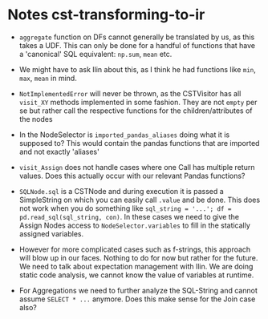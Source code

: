 # Notes cst-transforming-to-ir

- `aggregate` function on DFs cannot generally be translated by us, as this takes a UDF. This can only be done for a handful of functions that have a 'canonical' SQL equivalent: `np.sum`, `mean` etc.
- We might have to ask Ilin about this, as I think he had functions like `min`, `max`, `mean` in mind.

- `NotImplementedError` will never be thrown, as the CSTVisitor has all `visit_XY` methods implemented in some fashion. They are not `empty` per se but rather call the respective functions for the children/attributes of the nodes

- In the NodeSelector is `imported_pandas_aliases` doing what it is supposed to? This would contain the pandas functions that are imported and not exactly 'aliases'
- `visit_Assign` does not handle cases where one Call has multiple return values. Does this actually occur with our relevant Pandas functions?
- `SQLNode.sql` is a CSTNode and during execution it is passed a SimpleString on which you can easily call `.value` and be done. This does not work when you do something like `sql_string = '...'; df = pd.read_sql(sql_string, con)`. In these cases we need to give the Assign Nodes access to `NodeSelector.variables` to fill in the statically assigned variables.
- However for more complicated cases such as f-strings, this approach will blow up in our faces. Nothing to do for now but rather for the future. We need to talk about expectation management with Ilin. We are doing static code analysis, we cannot know the value of variables at runtime.
- For Aggregations we need to further analyze the SQL-String and cannot assume `SELECT * ...` anymore. Does this make sense for the Join case also?
